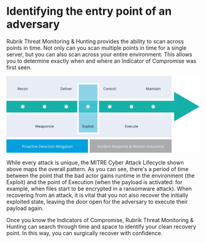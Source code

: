 # Identifying the entry point of an adversary

Rubrik Threat Monitoring & Hunting provides the ability to scan across points in time. Not only can you scan multiple points in time for a single server, but you can also scan across your entire environment. This allows you to determine exactly when and where an Indicator of Compromise was first seen.

![The MITRE Cyber Attack Lifecycle](./images/DIA_Forward-Hands-On-Labs_v2-01.png)

While every attack is unique, the MITRE Cyber Attack Lifecycle shown above maps the overall pattern. As you can see, there's a period of time between the point that the bad actor gains runtime in the environment (the Exploit) and the point of Execution (when the payload is activated: for example, when files start to be encrypted in a ransomware attack). When recovering from an attack, it is vital that you not also recover the initially exploited state, leaving the door open for the adversary to execute their payload again. 

Once you know the Indicators of Compromise, Rubrik Threat Monitoring & Hunting can search through time and space to identify your clean recovery point. In this way, you can surgically recover with confidence.